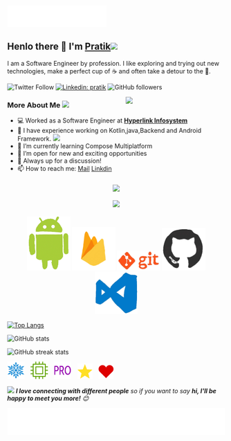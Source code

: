 <img src="https://raw.githubusercontent.com/pratikzinzal/pratikzinzal/main/gifs/header_en.svg"></img>


## Henlo there 👋 I'm [Pratik](https://github.com/pratikzinzal)<img src="https://media.giphy.com/media/12oufCB0MyZ1Go/giphy.gif" width="50">

I am a Software Engineer by profession. I like exploring and trying out new technologies, make a perfect cup of ☕ and often take a detour to the 🌄.

![Twitter Follow]()
[![Linkedin: pratik](https://img.shields.io/badge/-Pratik-blue?style=flat-square&logo=Linkedin&logoColor=white&link=https://www.linkedin.com/in/pratik-zinzala-393672236)](https://www.linkedin.com/in/pratik-zinzala-393672236)
![GitHub followers](https://img.shields.io/github/followers/pratikzinzal?label=Follow&style=social)

<img align='right' src="https://media.giphy.com/media/M9gbBd9nbDrOTu1Mqx/giphy.gif" width="230">

### More About Me <img src="https://media.giphy.com/media/VgCDAzcKvsR6OM0uWg/giphy.gif" width="50"> 
-   💻  Worked as a Software Engineer at **[Hyperlink Infosystem](https://www.hyperlinkinfosystem.com/)** 
-   🔭  I have experience working on Kotlin,java,Backend and Android Framework. <img src="https://media.giphy.com/media/WUlplcMpOCEmTGBtBW/giphy.gif" width="30"> 
-   🌱  I’m currently learning Compose Multiplatform 
-   🤔  I’m open for new and exciting opportunities
-   💬  Always up for a discussion!
-   📫  How to reach me: [Mail](mailto:pratikzinzala22@gmail.com) [Linkdin](https://www.linkedin.com/in/pratik-zinzala-393672236)

<h3 align="center">
<!--🐱CAT-->
<p align="center">
<img src="https://media.giphy.com/media/WUlplcMpOCEmTGBtBW/giphy.gif" width="100">

<!--🤔INTERESTTITLE-->
<p align="center">
<img src="https://i.imgur.com/ozEwbHs.gif">
</h3>
<div align="center">

<img src="https://raw.githubusercontent.com/pratikzinzal/pratikzinzal/main/gifs/android_gif.gif" width="100">
<img src="https://raw.githubusercontent.com/pratikzinzal/pratikzinzal/main/gifs/firebase_gif.gif" width="100">
<img src="https://raw.githubusercontent.com/pratikzinzal/pratikzinzal/main/gifs/git2_gif.gif" width="100">
<img src="https://raw.githubusercontent.com/pratikzinzal/pratikzinzal/main/gifs/git_gif.gif" width="100">
<img src="https://raw.githubusercontent.com/pratikzinzal/pratikzinzal/main/gifs/vscode_gif.gif" width="100">
</div>

[![Top Langs](https://github-readme-stats.vercel.app/api/top-langs/?username=pratikzinzal)](https://github.com/anuraghazra/github-readme-stats)

![GitHub stats](https://github-readme-stats.vercel.app/api?username=pratikzinzal&show_icons=true&count_private=true)  

![GitHub streak stats](https://github-readme-streak-stats.herokuapp.com/?user=pratikzinzal)  


<a href='https://archiveprogram.github.com/'><img src='https://raw.githubusercontent.com/acervenky/animated-github-badges/master/assets/acbadge.gif' width='40' height='40'></a> <a href='https://docs.github.com/en/developers'><img src='https://raw.githubusercontent.com/acervenky/animated-github-badges/master/assets/devbadge.gif' width='40' height='40'></a> <a href='https://github.com/pricing'><img src='https://raw.githubusercontent.com/acervenky/animated-github-badges/master/assets/pro.gif' width='40' height='40'></a> <a href='https://stars.github.com/'><img src='https://raw.githubusercontent.com/acervenky/animated-github-badges/master/assets/starbadge.gif' width='35' height='35'></a> <a href='https://docs.github.com/en/github/supporting-the-open-source-community-with-github-sponsors'><img src='https://raw.githubusercontent.com/acervenky/animated-github-badges/master/assets/sponsorbadge.gif' width='35' height='35'></a> 

<img src="https://media.giphy.com/media/LnQjpWaON8nhr21vNW/giphy.gif" width="60"> <em><b>I love connecting with different people</b> so if you want to say <b>hi, I'll be happy to meet you more!</b> 😊</em>

<p align="center">
<img src="https://raw.githubusercontent.com/pratikzinzal/pratikzinzal/main/gifs/thank_you.svg">
